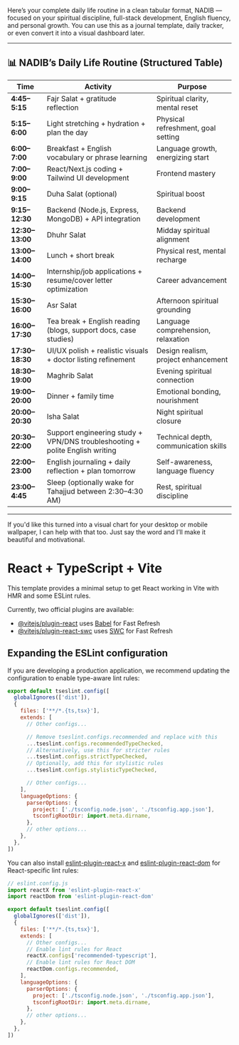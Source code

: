 Here’s your complete daily life routine in a clean tabular format, NADIB — focused on your spiritual discipline, full-stack development, English fluency, and personal growth. You can use this as a journal template, daily tracker, or even convert it into a visual dashboard later.

---

## 📊 NADIB’s Daily Life Routine (Structured Table)

| Time           | Activity                                                                                  | Purpose                                                                 |
|----------------|-------------------------------------------------------------------------------------------|-------------------------------------------------------------------------|
| **4:45–5:15**  | Fajr Salat + gratitude reflection                                                         | Spiritual clarity, mental reset                                         |
| **5:15–6:00**  | Light stretching + hydration + plan the day                                               | Physical refreshment, goal setting                                     |
| **6:00–7:00**  | Breakfast + English vocabulary or phrase learning                                         | Language growth, energizing start                                      |
| **7:00–9:00**  | React/Next.js coding + Tailwind UI development                                            | Frontend mastery                                                        |
| **9:00–9:15**  | Duha Salat (optional)                                                                     | Spiritual boost                                                         |
| **9:15–12:30** | Backend (Node.js, Express, MongoDB) + API integration                                     | Backend development                                                     |
| **12:30–13:00**| Dhuhr Salat                                                                               | Midday spiritual alignment                                              |
| **13:00–14:00**| Lunch + short break                                                                       | Physical rest, mental recharge                                          |
| **14:00–15:30**| Internship/job applications + resume/cover letter optimization                            | Career advancement                                                      |
| **15:30–16:00**| Asr Salat                                                                                 | Afternoon spiritual grounding                                           |
| **16:00–17:30**| Tea break + English reading (blogs, support docs, case studies)                           | Language comprehension, relaxation                                      |
| **17:30–18:30**| UI/UX polish + realistic visuals + doctor listing refinement                              | Design realism, project enhancement                                     |
| **18:30–19:00**| Maghrib Salat                                                                             | Evening spiritual connection                                            |
| **19:00–20:00**| Dinner + family time                                                                      | Emotional bonding, nourishment                                          |
| **20:00–20:30**| Isha Salat                                                                                | Night spiritual closure                                                 |
| **20:30–22:00**| Support engineering study + VPN/DNS troubleshooting + polite English writing              | Technical depth, communication skills                                  |
| **22:00–23:00**| English journaling + daily reflection + plan tomorrow                                     | Self-awareness, language fluency                                        |
| **23:00–4:45** | Sleep (optionally wake for Tahajjud between 2:30–4:30 AM)                                 | Rest, spiritual discipline                                              |

---

If you'd like this turned into a visual chart for your desktop or mobile wallpaper, I can help with that too. Just say the word and I’ll make it beautiful and motivational.







# React + TypeScript + Vite

This template provides a minimal setup to get React working in Vite with HMR and some ESLint rules.

Currently, two official plugins are available:

- [@vitejs/plugin-react](https://github.com/vitejs/vite-plugin-react/blob/main/packages/plugin-react) uses [Babel](https://babeljs.io/) for Fast Refresh
- [@vitejs/plugin-react-swc](https://github.com/vitejs/vite-plugin-react/blob/main/packages/plugin-react-swc) uses [SWC](https://swc.rs/) for Fast Refresh

## Expanding the ESLint configuration

If you are developing a production application, we recommend updating the configuration to enable type-aware lint rules:

```js
export default tseslint.config([
  globalIgnores(['dist']),
  {
    files: ['**/*.{ts,tsx}'],
    extends: [
      // Other configs...

      // Remove tseslint.configs.recommended and replace with this
      ...tseslint.configs.recommendedTypeChecked,
      // Alternatively, use this for stricter rules
      ...tseslint.configs.strictTypeChecked,
      // Optionally, add this for stylistic rules
      ...tseslint.configs.stylisticTypeChecked,

      // Other configs...
    ],
    languageOptions: {
      parserOptions: {
        project: ['./tsconfig.node.json', './tsconfig.app.json'],
        tsconfigRootDir: import.meta.dirname,
      },
      // other options...
    },
  },
])
```

You can also install [eslint-plugin-react-x](https://github.com/Rel1cx/eslint-react/tree/main/packages/plugins/eslint-plugin-react-x) and [eslint-plugin-react-dom](https://github.com/Rel1cx/eslint-react/tree/main/packages/plugins/eslint-plugin-react-dom) for React-specific lint rules:

```js
// eslint.config.js
import reactX from 'eslint-plugin-react-x'
import reactDom from 'eslint-plugin-react-dom'

export default tseslint.config([
  globalIgnores(['dist']),
  {
    files: ['**/*.{ts,tsx}'],
    extends: [
      // Other configs...
      // Enable lint rules for React
      reactX.configs['recommended-typescript'],
      // Enable lint rules for React DOM
      reactDom.configs.recommended,
    ],
    languageOptions: {
      parserOptions: {
        project: ['./tsconfig.node.json', './tsconfig.app.json'],
        tsconfigRootDir: import.meta.dirname,
      },
      // other options...
    },
  },
])
```
